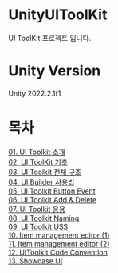# UnityUIToolKit
UI ToolKit 프로젝트 입니다.

# Unity Version
Unity 2022.2.1f1

# 목차
[01. UI Toolkit 소개](https://github.com/eungyukm/UnityUIToolKit/wiki/01.-UI-Toolkit-%EC%86%8C%EA%B0%9C)          
[02. UI ToolKit 기초](https://github.com/eungyukm/UnityUIToolKit/wiki/02.-UI-ToolKit-%EA%B8%B0%EC%B4%88)            
[03. UI Toolkit 전체 구조](https://github.com/eungyukm/UnityUIToolKit/wiki/03.-UI-Toolkit-%EC%A0%84%EC%B2%B4-%EA%B5%AC%EC%A1%B0)          
[04. UI Builder 사용법](https://github.com/eungyukm/UnityUIToolKit/wiki/04.-UI-Builder-%EC%82%AC%EC%9A%A9%EB%B2%95)           
[05. UI Toolkit Button Event](https://github.com/eungyukm/UnityUIToolKit/wiki/05.-UI-Toolkit-Button-Event)        
[06. UI Toolkit Add & Delete](https://github.com/eungyukm/UnityUIToolKit/wiki/06.-UI-Toolkit-Add-&-Delete)          
[07. UI Toolkit 응용](https://github.com/eungyukm/UnityUIToolKit/wiki/07.-UI-Toolkit-%EC%9D%91%EC%9A%A9)       
[08. UI Toolkit Naming](https://github.com/eungyukm/UnityUIToolKit/wiki/08.-UI-Toolkit-Naming)         
[09. UI Toolkit USS](https://github.com/eungyukm/UnityUIToolKit/wiki/09.-UI-Toolkit-USS)      
[10. Item management editor (1)](https://github.com/eungyukm/UnityUIToolKit/wiki/10.-Item-management-editor-(1))        
[11. Item management editor (2)](https://github.com/eungyukm/UnityUIToolKit/wiki/11.-Item-management-editor-(2))        
[12. UIToolkit Code Convention](https://github.com/eungyukm/UnityUIToolKit/wiki/12.-UIToolkit-Code-Convention)          
[13. Showcase UI](https://github.com/eungyukm/UnityUIToolKit/wiki/13.-Showcase-UI)             
